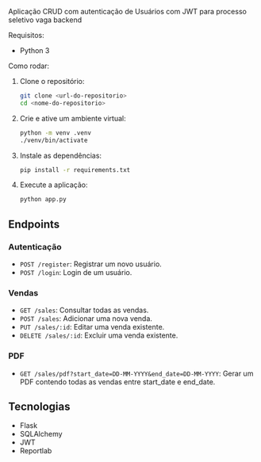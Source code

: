 Aplicação CRUD com autenticação de Usuários com JWT para processo seletivo vaga backend

Requisitos:
- Python 3

Como rodar:

1. Clone o repositório:
    ```bash
    git clone <url-do-repositorio>
    cd <nome-do-repositorio>
    ```

2. Crie e ative um ambiente virtual:
    ```bash
    python -m venv .venv
    ./venv/bin/activate
    ```

3. Instale as dependências:
    ```bash
    pip install -r requirements.txt
    ```

4. Execute a aplicação:
    ```bash
    python app.py
    ```

## Endpoints

### Autenticação

- `POST /register`: Registrar um novo usuário.
- `POST /login`: Login de um usuário.

### Vendas

- `GET /sales`: Consultar todas as vendas.
- `POST /sales`: Adicionar uma nova venda.
- `PUT /sales/:id`: Editar uma venda existente.
- `DELETE /sales/:id`: Excluir uma venda existente.

### PDF

- `GET /sales/pdf?start_date=DD-MM-YYYY&end_date=DD-MM-YYYY`: Gerar um PDF contendo todas as vendas entre start_date e end_date.

## Tecnologias

- Flask
- SQLAlchemy
- JWT
- Reportlab